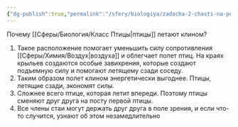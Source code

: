 ```yaml
---
{"dg-publish":true,"permalink":"/sfery/biologiya/zadacha-2-chasti-na-polyot-pticz/","tags":["Зоология"]}
---
```


Почему [[Сферы/Биология/Класс Птицы\|птицы]] летают клином?
1. Такое расположение помогает уменьшить силу сопротивления [[Сферы/Химия/Воздух\|воздуха]] и облегчает полет птиц. На краях крыльев создаются особые завихрения, которые создают подъемную силу и помогают летящему сзади соседу.
2. Таким образом полет клином энергетически выгоднее. Птицы, летящие сзади, экономят силы.
3. Сложнее всего птице, которая летит впереди. Поэтому птицы сменяют друг друга на посту первой птицы.
4. Все члены стаи могут держать друг друга в поле зрения, и если что-то случится, узнают об этом незамедлительно